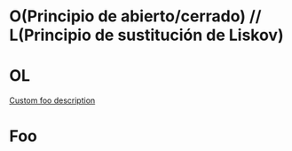 # O(Principio de abierto/cerrado) // L(Principio de sustitución de Liskov)

# OL

[Custom foo description](#foo)

# Foo